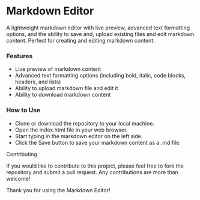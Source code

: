 # Markdown Editor

A lightweight markdown editor with live preview, advanced text formatting options, and the ability to save and, upload existing files and edit markdown content. Perfect for creating and editing markdown content.

### Features

- Live preview of markdown content
- Advanced text formatting options (including bold, italic, code blocks, headers, and lists)
- Ability to upload markdown file and edit it
- Ability to download markdown content

### How to Use

- Clone or download the repository to your local machine.
- Open the index.html file in your web browser.
- Start typing in the markdown editor on the left side.
- Click the Save button to save your markdown content as a .md file.

Contributing

If you would like to contribute to this project, please feel free to fork the repository and submit a pull request. Any contributions are more than welcome!

Thank you for using the Markdown Editor!
